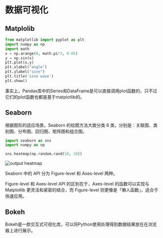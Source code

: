 # 数据可视化

## Matplolib

```python
from matplotlib import pyplot as plt
import numpy as np
import math
x = np.arange(0, math.pi*2, 0.05)
y = np.sin(x)
plt.plot(x,y)
plt.xlabel("angle")
plt.ylabel("sine")
plt.title('sine wave')
plt.show()
```

事实上，Pandas库中的Series和DataFrame是可以直接调用plot函数的，只不过它们的plot函数也都是基于matplotlib的。

## Seaborn

根据图形的适应场景，Seaborn 的绘图方法大致分类 6 类，分别是：关联图、类别图、分布图、回归图、矩阵图和组合图。

``` python
import seaborn as sns
import numpy as np

sns.heatmap(np.random.rand(10, 10))
```

![output heatmap](https://cdn.huhuhang.com/images/2019/seaborn-basic/output_114_1.png)

Seaborn 中的 API 分为 Figure-level 和 Axes-level 两种。

Figure-level 和 Axes-level API 的区别在于，Axes-level 的函数可以实现与 Matplotlib 更灵活和紧密的结合，而 Figure-level 则更像是「懒人函数」，适合于快速应用。

## Bokeh

Bokeh是一款交互式可视化库，可以将Python使用处理得到数据结果放在在浏览器上进行展示。

